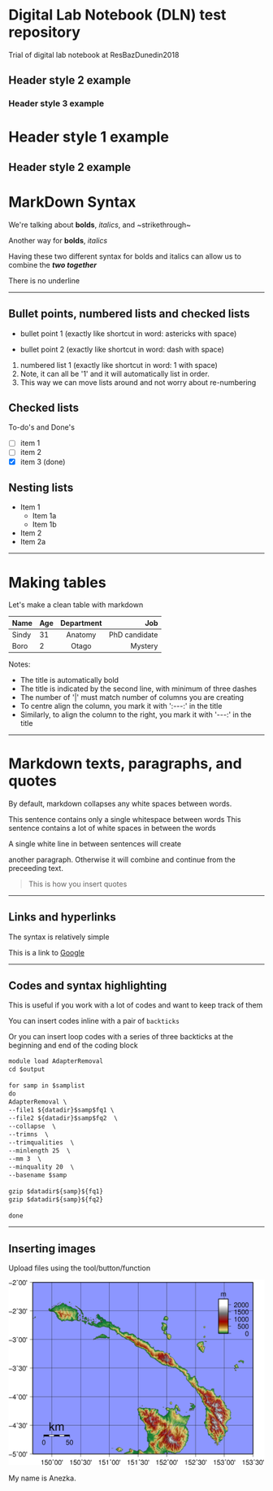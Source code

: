 # Digital Lab Notebook (DLN) test repository
Trial of digital lab notebook at ResBazDunedin2018

## Header style 2 example
### Header style 3 example

Header style 1 example
===
Header style 2 example
---


# MarkDown Syntax
We're talking about **bolds**, *italics*, and ~strikethrough~

Another way for __bolds__, _italics_

Having these two different syntax for bolds and italics can allow us to combine the **_two together_**

There is no underline

-----------------

## Bullet points, numbered lists and checked lists
* bullet point 1 (exactly like shortcut in word: astericks with space)
- bullet point 2 (exactly like shortcut in word: dash with space)

1. numbered list 1 (exactly like shortcut in word: 1 with space)
1. Note, it can all be '1' and it will automatically list in order. 
1. This way we can move lists around and not worry about re-numbering

## Checked lists
To-do's and Done's
- [ ] item 1
- [ ] item 2
- [x] item 3 (done)

## Nesting lists
* Item 1
  * Item 1a
  * Item 1b
 * Item 2
  * Item 2a
  
-------------

# Making tables

Let's make a clean table with markdown

| Name  | Age | Department  | Job |
|---  | --- | :---: | ---: |
| Sindy | 31  | Anatomy | PhD candidate |
| Boro  | 2 | Otago | Mystery |

Notes:
* The title is automatically bold
* The title is indicated by the second line, with minimum of three dashes
* The number of '|' must match number of columns you are creating
* To centre align the column, you mark it with ':---:' in the title
* Similarly, to align the column to the right, you mark it with '---:' in the title


--------------

# Markdown texts, paragraphs, and quotes
By default, markdown collapses any white spaces between words.

This sentence contains only a single whitespace between words
    This      sentence     contains      a lot of       white spaces in between the words


A single white line in between sentences will create

another paragraph.
Otherwise it will combine and continue from the preceeding text.

> This is how you insert quotes


-------
## Links and hyperlinks

The syntax is relatively simple
[]()

This is a link to [Google](https://www.google.com)


---------

## Codes and syntax highlighting
This is useful if you work with a lot of codes and want to keep track of them

You can insert codes inline with a pair of `backticks`

Or you can insert loop codes with a series of three backticks at the beginning and end of the coding block

```
module load AdapterRemoval
cd $output

for samp in $samplist
do
AdapterRemoval \
--file1 ${datadir}$samp$fq1 \
--file2 ${datadir}$samp$fq2  \
--collapse  \
--trimns  \
--trimqualities  \
--minlength 25  \
--mm 3  \
--minquality 20  \
--basename $samp

gzip $datadir${samp}${fq1}
gzip $datadir${samp}${fq2}

done
```

------
## Inserting images

Upload files using the tool/button/function

![map](New_Ireland_Topography.png)

My name is Anezka.
